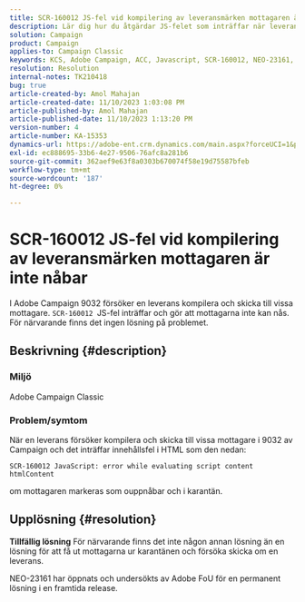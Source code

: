 ```yaml
---
title: SCR-160012 JS-fel vid kompilering av leveransmärken mottagaren är inte nåbar
description: Lär dig hur du åtgärdar JS-felet som inträffar när leveransen för mottagare i Adobe Campaign Classic kompileras. Det finns för närvarande ingen lösning på problemet.
solution: Campaign
product: Campaign
applies-to: Campaign Classic
keywords: KCS, Adobe Campaign, ACC, Javascript, SCR-160012, NEO-23161, Adobe Campaign Classic, fel, kompilering av leverans för mottagare, mottagaren markerad som ej nåbar
resolution: Resolution
internal-notes: TK210418
bug: true
article-created-by: Amol Mahajan
article-created-date: 11/10/2023 1:03:08 PM
article-published-by: Amol Mahajan
article-published-date: 11/10/2023 1:13:20 PM
version-number: 4
article-number: KA-15353
dynamics-url: https://adobe-ent.crm.dynamics.com/main.aspx?forceUCI=1&pagetype=entityrecord&etn=knowledgearticle&id=df5c777b-c97f-ee11-8179-6045bd006b25
exl-id: ec888695-33b6-4e27-9506-76afc8a281b6
source-git-commit: 362aef9e63f8a0303b670074f58e19d75587bfeb
workflow-type: tm+mt
source-wordcount: '187'
ht-degree: 0%

---
```


# SCR-160012 JS-fel vid kompilering av leveransmärken mottagaren är inte nåbar


I Adobe Campaign 9032 försöker en leverans kompilera och skicka till vissa mottagare. `SCR-160012 `JS-fel inträffar och gör att mottagarna inte kan nås. För närvarande finns det ingen lösning på problemet.

## Beskrivning {#description}


### <b>Miljö</b>

Adobe Campaign Classic



### <b>Problem/symtom</b>

När en leverans försöker kompilera och skicka till vissa mottagare i 9032 av Campaign och det inträffar innehållsfel i HTML som den nedan:


```
SCR-160012 JavaScript: error while evaluating script content htmlContent
```


om mottagaren markeras som ouppnåbar och i karantän.


## Upplösning {#resolution}

<b>Tillfällig lösning</b>
För närvarande finns det inte någon annan lösning än en lösning för att få ut mottagarna ur karantänen och försöka skicka om en leverans.

NEO-23161 har öppnats och undersökts av Adobe FoU för en permanent lösning i en framtida release.
